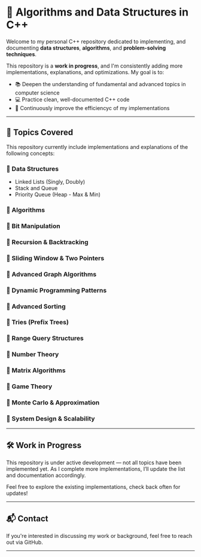 # 📘 Algorithms and Data Structures in C++

Welcome to my personal C++ repository dedicated to implementing, and documenting **data structures**, **algorithms**, and **problem-solving techniques**.

This repository is a **work in progress**, and I'm consistently adding more implementations, explanations, and optimizations. My goal is to:
- 📚 Deepen the understanding of fundamental and advanced topics in computer science
- 💻 Practice clean, well-documented C++ code
- 📘 Continuously improve the efficiencyc of my implementations
---

## 🧩 Topics Covered

This repository currently include implementations and explanations of the following concepts:

### 🔹 Data Structures
- Linked Lists (Singly, Doubly)
- Stack and Queue
- Priority Queue (Heap - Max & Min)

### 🔹 Algorithms

### 🔹 Bit Manipulation

### 🔹 Recursion & Backtracking

### 🔹 Sliding Window & Two Pointers

### 🔹 Advanced Graph Algorithms

### 🔹 Dynamic Programming Patterns

### 🔹 Advanced Sorting

### 🔹 Tries (Prefix Trees)

### 🔹 Range Query Structures

### 🔹 Number Theory

### 🔹 Matrix Algorithms

### 🔹 Game Theory

### 🔹 Monte Carlo & Approximation

### 🔹 System Design & Scalability

---

## 🛠 Work in Progress

This repository is under active development — not all topics have been implemented yet. As I complete more implementations, I’ll update the list and documentation accordingly.

Feel free to explore the existing implementations, check back often for updates!

---

## 📬 Contact

If you're interested in discussing my work or background, feel free to reach out via GitHub.

---
